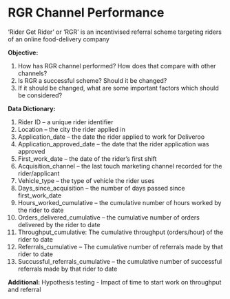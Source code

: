 # RGR Channel Performance
‘Rider Get Rider’ or ‘RGR’ is an incentivised referral scheme targeting riders of an online food-delivery company

**Objective:**
1. How has RGR channel performed? How does that compare with other channels? 
2. Is RGR a successful scheme? Should it be changed? 
3. If it should be changed, what are some important factors which should be considered?

**Data Dictionary:** 
1. Rider ID – a unique rider identifier
2. Location – the city the rider applied in 
3. Application_date – the date the rider applied to work for Deliveroo 
4. Application_approved_date – the date that the rider application was approved
5. First_work_date – the date of the rider’s first shift 
6. Acquisition_channel – the last touch marketing channel recorded for the rider/applicant
7. Vehicle_type – the type of vehicle the rider uses
8. Days_since_acquisition – the number of days passed since first_work_date
9. Hours_worked_cumulative – the cumulative number of hours worked by the rider to date
10. Orders_delivered_cumulative – the cumulative number of orders delivered by the rider to date
11. Throughput_cumulative: The cumulative throughput (orders/hour) of the rider to date
12. Referrals_cumulative – The cumulative number of referrals made by that rider to date
13. Succussful_referrals_cumulative – the cumulative number of successful referrals made by that rider to date

**Additional:**
Hypothesis testing - Impact of time to start work on throughput and referral 
